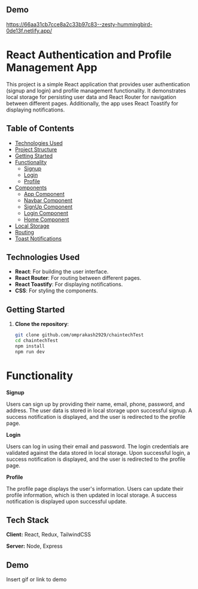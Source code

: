 ## Demo

https://66aa31cb7cce8a2c33b97c83--zesty-hummingbird-0de13f.netlify.app/

# React Authentication and Profile Management App

This project is a simple React application that provides user authentication (signup and login) and profile management functionality. It demonstrates local storage for persisting user data and React Router for navigation between different pages. Additionally, the app uses React Toastify for displaying notifications.

## Table of Contents
- [Technologies Used](#technologies-used)
- [Project Structure](#project-structure)
- [Getting Started](#getting-started)
- [Functionality](#functionality)
  - [Signup](#signup)
  - [Login](#login)
  - [Profile](#profile)
- [Components](#components)
  - [App Component](#app-component)
  - [Navbar Component](#navbar-component)
  - [SignUp Component](#signup-component)
  - [Login Component](#login-component)
  - [Home Component](#home-component)
- [Local Storage](#local-storage)
- [Routing](#routing)
- [Toast Notifications](#toast-notifications)

## Technologies Used
- **React**: For building the user interface.
- **React Router**: For routing between different pages.
- **React Toastify**: For displaying notifications.
- **CSS**: For styling the components.

## Getting Started

1. **Clone the repository**:
   ```bash
   git clone github.com/omprakash2929/chaintechTest
   cd chaintechTest
   npm install
   npm run dev
   ```

   
# Functionality

**Signup**

Users can sign up by providing their name, email, phone, password, and address.
The user data is stored in local storage upon successful signup.
A success notification is displayed, and the user is redirected to the profile page.

**Login**

Users can log in using their email and password.
The login credentials are validated against the data stored in local storage.
Upon successful login, a success notification is displayed, and the user is redirected to the profile page.

**Profile**

The profile page displays the user's information.
Users can update their profile information, which is then updated in local storage.
A success notification is displayed upon successful update.

## Tech Stack

**Client:** React, Redux, TailwindCSS

**Server:** Node, Express


## Demo

Insert gif or link to demo




